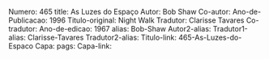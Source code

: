 Numero: 465
title: As Luzes do Espaço
Autor: Bob Shaw
Co-autor: 
Ano-de-Publicacao: 1996
Titulo-original: Night Walk
Tradutor: Clarisse Tavares
Co-tradutor: 
Ano-de-edicao: 1967
alias: Bob-Shaw
Autor2-alias: 
Tradutor1-alias: Clarisse-Tavares
Tradutor2-alias: 
Titulo-link: 465-As-Luzes-do-Espaco
Capa: 
pags: 
Capa-link: 